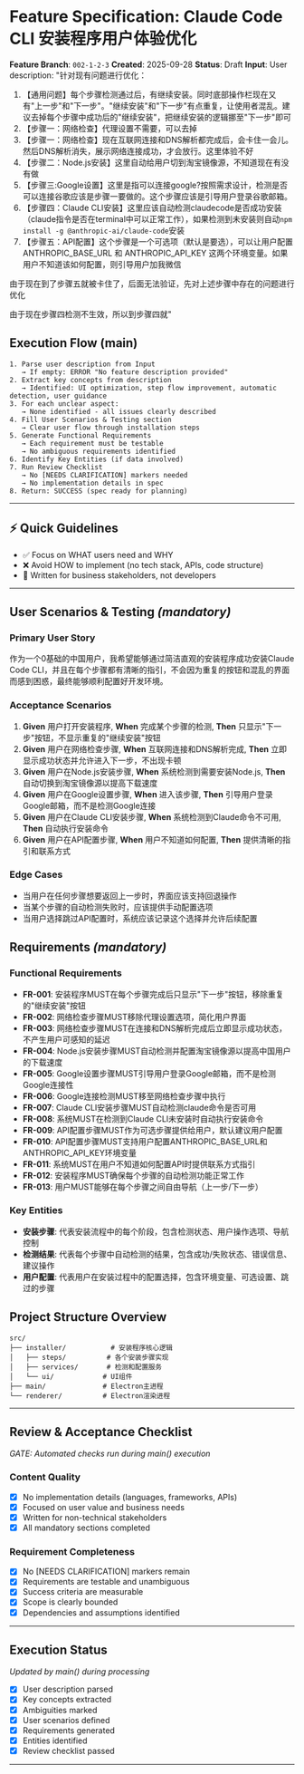 # Feature Specification: Claude Code CLI 安装程序用户体验优化

**Feature Branch**: `002-1-2-3`
**Created**: 2025-09-28
**Status**: Draft
**Input**: User description: "针对现有问题进行优化：
1. 【通用问题】每个步骤检测通过后，有继续安装。同时底部操作栏现在又有"上一步"和"下一步"。"继续安装"和"下一步"有点重复，让使用者混乱。建议去掉每个步骤中成功后的"继续安装"，把继续安装的逻辑挪至"下一步"即可
2. 【步骤一：网络检查】代理设置不需要，可以去掉
3. 【步骤一：网络检查】现在互联网连接和DNS解析都完成后，会卡住一会儿。然后DNS解析消失，展示网络连接成功，才会放行。这里体验不好
4. 【步骤二：Node.js安装】这里自动给用户切到淘宝镜像源，不知道现在有没有做
5. 【步骤三:Google设置】这里是指可以连接google?按照需求设计，检测是否可以连接谷歌应该是步骤一要做的。这个步骤应该是引导用户登录谷歌邮箱。
6. 【步骤四：Claude CLI安装】这里应该自动检测claudecode是否成功安装（claude指令是否在terminal中可以正常工作），如果检测到未安装则自动`npm install -g @anthropic-ai/claude-code`安装
7. 【步骤五：API配置】这个步骤是一个可选项（默认是要选），可以让用户配置ANTHROPIC_BASE_URL 和 ANTHROPIC_API_KEY 这两个环境变量。如果用户不知道该如何配置，则引导用户加我微信

由于现在到了步骤五就被卡住了，后面无法验证，先对上述步骤中存在的问题进行优化

由于现在步骤四检测不生效，所以到步骤四就"

## Execution Flow (main)
```
1. Parse user description from Input
   → If empty: ERROR "No feature description provided"
2. Extract key concepts from description
   → Identified: UI optimization, step flow improvement, automatic detection, user guidance
3. For each unclear aspect:
   → None identified - all issues clearly described
4. Fill User Scenarios & Testing section
   → Clear user flow through installation steps
5. Generate Functional Requirements
   → Each requirement must be testable
   → No ambiguous requirements identified
6. Identify Key Entities (if data involved)
7. Run Review Checklist
   → No [NEEDS CLARIFICATION] markers needed
   → No implementation details in spec
8. Return: SUCCESS (spec ready for planning)
```

---

## ⚡ Quick Guidelines
- ✅ Focus on WHAT users need and WHY
- ❌ Avoid HOW to implement (no tech stack, APIs, code structure)
- 👥 Written for business stakeholders, not developers

---

## User Scenarios & Testing *(mandatory)*

### Primary User Story
作为一个0基础的中国用户，我希望能够通过简洁直观的安装程序成功安装Claude Code CLI，并且在每个步骤都有清晰的指引，不会因为重复的按钮和混乱的界面而感到困惑，最终能够顺利配置好开发环境。

### Acceptance Scenarios
1. **Given** 用户打开安装程序, **When** 完成某个步骤的检测, **Then** 只显示"下一步"按钮，不显示重复的"继续安装"按钮
2. **Given** 用户在网络检查步骤, **When** 互联网连接和DNS解析完成, **Then** 立即显示成功状态并允许进入下一步，不出现卡顿
3. **Given** 用户在Node.js安装步骤, **When** 系统检测到需要安装Node.js, **Then** 自动切换到淘宝镜像源以提高下载速度
4. **Given** 用户在Google设置步骤, **When** 进入该步骤, **Then** 引导用户登录Google邮箱，而不是检测Google连接
5. **Given** 用户在Claude CLI安装步骤, **When** 系统检测到Claude命令不可用, **Then** 自动执行安装命令
6. **Given** 用户在API配置步骤, **When** 用户不知道如何配置, **Then** 提供清晰的指引和联系方式

### Edge Cases
- 当用户在任何步骤想要返回上一步时，界面应该支持回退操作
- 当某个步骤的自动检测失败时，应该提供手动配置选项
- 当用户选择跳过API配置时，系统应该记录这个选择并允许后续配置

## Requirements *(mandatory)*

### Functional Requirements
- **FR-001**: 安装程序MUST在每个步骤完成后只显示"下一步"按钮，移除重复的"继续安装"按钮
- **FR-002**: 网络检查步骤MUST移除代理设置选项，简化用户界面
- **FR-003**: 网络检查步骤MUST在连接和DNS解析完成后立即显示成功状态，不产生用户可感知的延迟
- **FR-004**: Node.js安装步骤MUST自动检测并配置淘宝镜像源以提高中国用户的下载速度
- **FR-005**: Google设置步骤MUST引导用户登录Google邮箱，而不是检测Google连接性
- **FR-006**: Google连接检测MUST移至网络检查步骤中执行
- **FR-007**: Claude CLI安装步骤MUST自动检测claude命令是否可用
- **FR-008**: 系统MUST在检测到Claude CLI未安装时自动执行安装命令
- **FR-009**: API配置步骤MUST作为可选步骤提供给用户，默认建议用户配置
- **FR-010**: API配置步骤MUST支持用户配置ANTHROPIC_BASE_URL和ANTHROPIC_API_KEY环境变量
- **FR-011**: 系统MUST在用户不知道如何配置API时提供联系方式指引
- **FR-012**: 安装程序MUST确保每个步骤的自动检测功能正常工作
- **FR-013**: 用户MUST能够在每个步骤之间自由导航（上一步/下一步）

### Key Entities
- **安装步骤**: 代表安装流程中的每个阶段，包含检测状态、用户操作选项、导航控制
- **检测结果**: 代表每个步骤中自动检测的结果，包含成功/失败状态、错误信息、建议操作
- **用户配置**: 代表用户在安装过程中的配置选择，包含环境变量、可选设置、跳过的步骤

## Project Structure Overview
```
src/
├── installer/           # 安装程序核心逻辑
│   ├── steps/          # 各个安装步骤实现
│   ├── services/       # 检测和配置服务
│   └── ui/            # UI组件
├── main/              # Electron主进程
└── renderer/          # Electron渲染进程
```

---

## Review & Acceptance Checklist
*GATE: Automated checks run during main() execution*

### Content Quality
- [x] No implementation details (languages, frameworks, APIs)
- [x] Focused on user value and business needs
- [x] Written for non-technical stakeholders
- [x] All mandatory sections completed

### Requirement Completeness
- [x] No [NEEDS CLARIFICATION] markers remain
- [x] Requirements are testable and unambiguous
- [x] Success criteria are measurable
- [x] Scope is clearly bounded
- [x] Dependencies and assumptions identified

---

## Execution Status
*Updated by main() during processing*

- [x] User description parsed
- [x] Key concepts extracted
- [x] Ambiguities marked
- [x] User scenarios defined
- [x] Requirements generated
- [x] Entities identified
- [x] Review checklist passed

---
